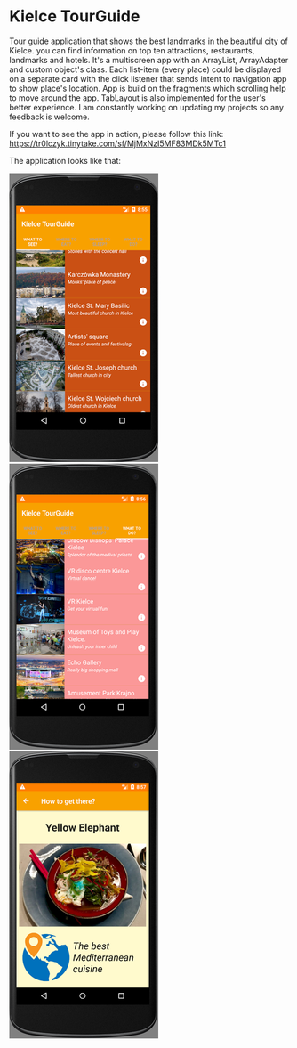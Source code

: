 Kielce TourGuide
===================================

Tour guide application that shows the best landmarks in the beautiful city of Kielce. you can find information on top ten attractions, restaurants, landmarks and hotels. It's a multiscreen app with an ArrayList, ArrayAdapter and custom object's class. Each list-item (every place) could be displayed on a separate card with the click listener that sends intent to navigation app to show place's location. App is build on the fragments which scrolling help to move around the app. TabLayout is also implemented for the user's better experience. I am constantly working on updating my projects so any feedback is welcome.

If you want to see the app in action, please follow this link: https://tr0lczyk.tinytake.com/sf/MjMxNzI5MF83MDk5MTc1

The application looks like that:

![](image/kielce1.PNG)![](image/kielce2.PNG)![](image/kielce3.PNG)


